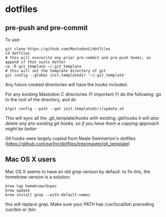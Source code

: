 # dotfiles## pre-push and pre-commitTo use:```git clone https://github.com/MastodonC/dotfilescd dotfiles# this will overwrite any prior pre-commit and pre-push hooks, so append if that suits bettercp -R git_template ~/.git_template# this will set the template directory of gitgit config --global init.templatedir '~/.git_template'```Any future created directories will have the hooks included.For any existing Mastodon C directories (!! important !!) do the following: go to the root of the directory, and do```$(git config --path --get init.templatedir)/update.sh```This will sync all the .git_template/hooks with existing .git/hooks *it will also delete any pre-existing git hooks, so if you have them a copying approach might be better*Git hooks were largely copied from Neale Swinnerton's dotfiles (https://github.com/sw1nn/dotfiles/tree/master/git_template)## Mac OS X usersMac OS X seems to have an old grep version by default. to fix this, the homebrew version is a solution:```brew tap homebrew/dupesbrew updatebrew install grep --with-default-names```this will replace grep.  Make sure your PATH has /usr/local/bin preceding /usr/bin or /bin
